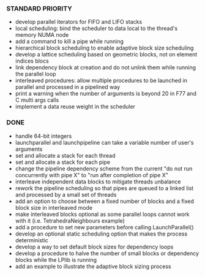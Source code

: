 ### STANDARD PRIORITY
- develop parallel iterators for FIFO and LIFO stacks
- local scheduling: bind the scheduler to data local to the thread's memory NUMA node
- add a command to kill a pipe while running
- hierarchical block scheduling to enable adaptive block size scheduling
- develop a lattice scheduling based on geometric blocks, not on element indices blocs
- link dependency block at creation and do not unlink them while running the parallel loop
- interleaved procedures: allow multiple procedures to be launched in parallel and processed in a pipelined way
- print a warning when the number of arguments is beyond 20 in F77 and C multi args calls
- implement a data reuse weight in the scheduler

### DONE
- handle 64-bit integers
- launchparallel and launchpipeline can take a variable number of user's arguments
- set and allocate a stack for each thread
- set and allocate a stack for each pipe
- change the pipeline dependency scheme from the current "do not run concurrently with pipe X" to "run after completion of pipe X"
- interleave independent data blocks to mitigate threads unbalance
- rework the pipeline scheduling so that pipes are queued to a linked list and processed by a small set of threads
- add an option to choose between a fixed number of blocks and a fixed block size in interleaved mode
- make interleaved blocks optional as some parallel loops cannot work with it (i.e. TetrahedraNeighbours example)
- add a procedure to set new parameters before calling LaunchParallel()
- develop an optional static scheduling option that makes the process deterministic
- develop a way to set default block sizes for dependency loops
- develop a procedure to halve the number of small blocks or dependency blocks while the LPlib is running
- add an example to illustrate the adaptive block sizing process
